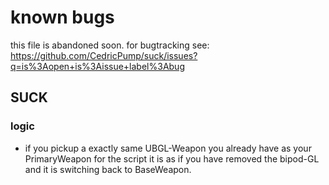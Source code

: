 # known bugs

this file is abandoned soon. for bugtracking see:
https://github.com/CedricPump/suck/issues?q=is%3Aopen+is%3Aissue+label%3Abug

## SUCK

### logic

- if you pickup a exactly same UBGL-Weapon you already have as your PrimaryWeapon for the script it is as if you have removed the bipod-GL and it is switching back to BaseWeapon.
